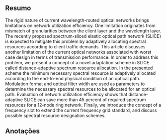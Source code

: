 ## Resumo

The rigid nature of current wavelength-routed optical networks brings limitations on network utilization efficiency. One limitation originates from mismatch of granularities between the client layer and the wavelength layer. The recently proposed spectrum-sliced elastic optical path network (SLICE) is expected to mitigate this problem by adaptively allocating spectral resources according to client traffic demands. This article discusses another limitation of the current optical networks associated with worst case design in terms of transmission performance. In order to address this problem, we present a concept of a novel adaptation scheme in SLICE called distance-adaptive spectrum resource allocation. In the presented scheme the minimum necessary spectral resource is adaptively allocated according to the end-to-end physical condition of an optical path. Modulation format and optical filter width are used as parameters to determine the necessary spectral resources to be allocated for an optical path. Evaluation of network utilization efficiency shows that distance-adaptive SLICE can save more than 45 percent of required spectrum resources for a 12-node ring network. Finally, we introduce the concept of a frequency slot to extend the current frequency grid standard, and discuss possible spectral resource designation schemes.


## Anotações

